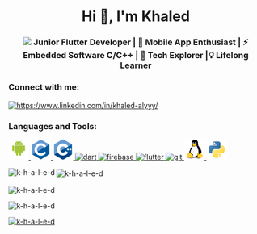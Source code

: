 <h1 align="center">Hi 👋, I'm Khaled</h1>
<h3 align="center"> <img src="https://github.com/user-attachments/assets/7da7245e-bd9f-471b-b0fd-9c297e970738" width="20"/> Junior Flutter Developer | 📱 Mobile App Enthusiast | ⚡ Embedded Software C/C++ | 🚀 Tech Explorer |💡 Lifelong Learner</h3>


<h3 align="left">Connect with me:</h3>
<p align="left">
<a href="https://linkedin.com/in/https://www.linkedin.com/in/khaled-alyyy/" target="blank"><img align="center" src="https://raw.githubusercontent.com/rahuldkjain/github-profile-readme-generator/master/src/images/icons/Social/linked-in-alt.svg" alt="https://www.linkedin.com/in/khaled-alyyy/" height="30" width="40" /></a>
</p>

<h3 align="left">Languages and Tools:</h3>
<p align="left"> <a href="https://developer.android.com" target="_blank" rel="noreferrer"> <img src="https://raw.githubusercontent.com/devicons/devicon/master/icons/android/android-original-wordmark.svg" alt="android" width="40" height="40"/> </a> <a href="https://www.cprogramming.com/" target="_blank" rel="noreferrer"> <img src="https://raw.githubusercontent.com/devicons/devicon/master/icons/c/c-original.svg" alt="c" width="40" height="40"/> </a> <a href="https://www.w3schools.com/cpp/" target="_blank" rel="noreferrer"> <img src="https://raw.githubusercontent.com/devicons/devicon/master/icons/cplusplus/cplusplus-original.svg" alt="cplusplus" width="40" height="40"/> </a> <a href="https://dart.dev" target="_blank" rel="noreferrer"> <img src="https://www.vectorlogo.zone/logos/dartlang/dartlang-icon.svg" alt="dart" width="40" height="40"/> </a> <a href="https://firebase.google.com/" target="_blank" rel="noreferrer"> <img src="https://www.vectorlogo.zone/logos/firebase/firebase-icon.svg" alt="firebase" width="40" height="40"/> </a> <a href="https://flutter.dev" target="_blank" rel="noreferrer"> <img src="https://www.vectorlogo.zone/logos/flutterio/flutterio-icon.svg" alt="flutter" width="40" height="40"/> </a> <a href="https://git-scm.com/" target="_blank" rel="noreferrer"> <img src="https://www.vectorlogo.zone/logos/git-scm/git-scm-icon.svg" alt="git" width="40" height="40"/> </a> <a href="https://www.linux.org/" target="_blank" rel="noreferrer"> <img src="https://raw.githubusercontent.com/devicons/devicon/master/icons/linux/linux-original.svg" alt="linux" width="40" height="40"/> </a> <a href="https://www.python.org" target="_blank" rel="noreferrer"> <img src="https://raw.githubusercontent.com/devicons/devicon/master/icons/python/python-original.svg" alt="python" width="40" height="40"/> </a> </p>

<p><img align="left" src="https://github-readme-stats.vercel.app/api/top-langs?username=k-h-a-l-e-d&show_icons=true&locale=en&layout=compact" alt="k-h-a-l-e-d" /></p>

<p>&nbsp;<img align="center" src="https://github-readme-stats.vercel.app/api?username=k-h-a-l-e-d&show_icons=true&locale=en" alt="k-h-a-l-e-d" /></p>

<p><img align="center" src="https://github-readme-streak-stats.herokuapp.com/?user=k-h-a-l-e-d&" alt="k-h-a-l-e-d" /></p>

<p align="left"> <img src="https://komarev.com/ghpvc/?username=k-h-a-l-e-d&label=Profile%20views&color=0e75b6&style=flat" alt="k-h-a-l-e-d" /> </p>

<p align="left"> <a href="https://github.com/ryo-ma/github-profile-trophy"><img src="https://github-profile-trophy.vercel.app/?username=k-h-a-l-e-d" alt="k-h-a-l-e-d" /></a> </p>
